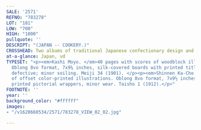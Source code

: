 ```yaml
---
SALE: '2571'
REFNO: "783278"
LOT: "181"
LOW: "700"
HIGH: "1000"
pullquote: ''
DESCRIPT: "(JAPAN -- COOKERY.)"
CROSSHEAD: Two albums of traditional Japanese confectionary design and recipes.
at-a-glance: Japan, vd
TYPESET: "<p><em>Kashi Moyo. </em>40 pages with scores of woodblock illustrations.
  Oblong 8vo format, 7x9¾ inches, silk-covered boards with printed title label, spine
  defective; minor soiling. Meiji 34 (1901). </p><p><em>Shinnen Ka-Cho. </em>16 pages
  of offset color-printed illustrations. Oblong 8vo format, 7x9½ inches, cord-stitched
  printed pictorial wrappers, minor wear. Taisho 1 (1912).</p>"
FOOTNOTE: ''
year: ''
background_color: "#ffffff"
images:
- "/v1620660534/2571/783278_VIEW_02_02.jpg"

---
```

